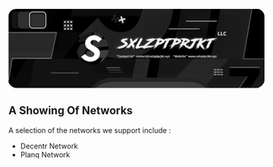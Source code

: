 <p align="center">
  <img src="https://raw.githubusercontent.com/sxlzptprjkt/.github/main/profile/banner.png" />
</p>

## A Showing Of Networks
A selection of the networks we support include :

- Decentr Network
- Planq Network
